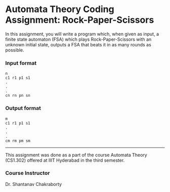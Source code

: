 # Automata Theory Coding Assignment: Rock-Paper-Scissors

In this assignment, you will write a program which, when given as input, a finite state automaton
(FSA) which plays Rock-Paper-Scissors with an unknown initial state, outputs a FSA that
beats it in as many rounds as possible.

### Input format
```
n
c1 r1 p1 s1
.
.
.
cn rn pn sn
```

### Output format
```
m
c1 r1 p1 s1
.
.
.
cm rm pm sm
```

---

This assignment was done as a part of the course Automata Theory (CS1.302) offered at IIIT Hyderabad in the third semester.

### Course Instructor
Dr. Shantanav Chakraborty